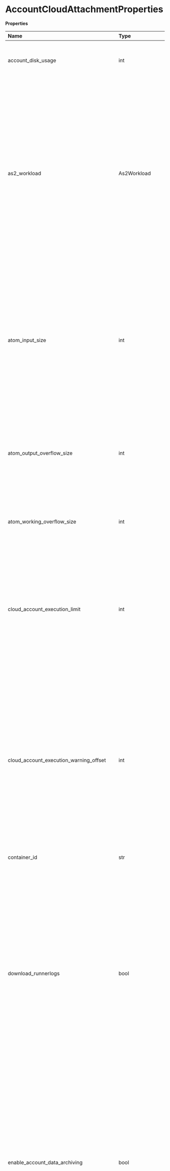 # AccountCloudAttachmentProperties

**Properties**

| Name                                        | Type                                   | Required | Description                                                                                                                                                                                                                                                                                                                                                                                                                                                                                                                                                                                                                                                                                                                                                                                                                                                                                                                                                                                                                                                                                                                                                                                                                                            |
| :------------------------------------------ | :------------------------------------- | :------- | :----------------------------------------------------------------------------------------------------------------------------------------------------------------------------------------------------------------------------------------------------------------------------------------------------------------------------------------------------------------------------------------------------------------------------------------------------------------------------------------------------------------------------------------------------------------------------------------------------------------------------------------------------------------------------------------------------------------------------------------------------------------------------------------------------------------------------------------------------------------------------------------------------------------------------------------------------------------------------------------------------------------------------------------------------------------------------------------------------------------------------------------------------------------------------------------------------------------------------------------------------- |
| account_disk_usage                          | int                                    | ❌       | Represented in bytes, this property sets the size limit for an account that uses the private Runtime cloud.                                                                                                                                                                                                                                                                                                                                                                                                                                                                                                                                                                                                                                                                                                                                                                                                                                                                                                                                                                                                                                                                                                                                            |
| as2_workload                                | As2Workload                            | ❌       | Used to select the process run mode for AS2 listener processes.Accepted values:\<br /\>1. inherited — \(Default\) The setting is inherited from the Runtime cluster.\<br /\>2. general — The default process mode for all new processes.\<br /\>3. low_latency_debug — All AS2 listener processes use an execution worker. \>**Note:** After you change this property value you must restart the Runtime cloud cluster or Runtime. \<br /\>\<br /\>If you select Low_Latency_Debug, Trading Partner components that use AS2 listeners also use that run mode.                                                                                                                                                                                                                                                                                                                                                                                                                                                                                                                                                                                                                                                                                          |
| atom_input_size                             | int                                    | ❌       | Represented in bytes. For Web Services Server listener processes, limits the input size of a web service request. If reaching this limit, it rejects the request.For Flow Services Server listener processes, limits the request size and response size. If reaching this limit, it rejects the request. If reaching this limit, it rejects the request with a 400 error code. If reaching the limit on a response, it rejects the request with a 503 error code.                                                                                                                                                                                                                                                                                                                                                                                                                                                                                                                                                                                                                                                                                                                                                                                      |
| atom_output_overflow_size                   | int                                    | ❌       | Represented in bytes, if specified, this value must be a positive number. For Runtime worker processes, this property limits the number of bytes per output datastore maintained in memory before overflowing to disk.                                                                                                                                                                                                                                                                                                                                                                                                                                                                                                                                                                                                                                                                                                                                                                                                                                                                                                                                                                                                                                 |
| atom_working_overflow_size                  | int                                    | ❌       | Represented in bytes. For Runtime worker processes, this property limits the number of bytes per working datastore maintained in memory before overflowing to disk.                                                                                                                                                                                                                                                                                                                                                                                                                                                                                                                                                                                                                                                                                                                                                                                                                                                                                                                                                                                                                                                                                    |
| cloud_account_execution_limit               | int                                    | ❌       | The total number of concurrent runs allowed. If specified, this value must be a positive number. If this field does not contain a value, there is no limit. On a Cloud, for this limit to take effect, you must also set the **Cloud Partition Size** property. The **Cloud Partition Size** property is set in the **Properties** panel, under **Runtime Management**.                                                                                                                                                                                                                                                                                                                                                                                                                                                                                                                                                                                                                                                                                                                                                                                                                                                                                |
| cloud_account_execution_warning_offset      | int                                    | ❌       | If specified, this value must be a positive number. If this field does not contain a value, it does not generate a warning. This value is subtracted from the Account Concurrent Execution Limit to determine when the Runtime generates a warning that the account is close to exceeding its number of concurrent runs. For example, if this property is set to 5 and the Account Concurrent Execution Limit is set to 20, the Runtime generates a warning in the container log when the account exceeds 15 concurrent runs.                                                                                                                                                                                                                                                                                                                                                                                                                                                                                                                                                                                                                                                                                                                          |
| container_id                                | str                                    | ❌       |                                                                                                                                                                                                                                                                                                                                                                                                                                                                                                                                                                                                                                                                                                                                                                                                                                                                                                                                                                                                                                                                                                                                                                                                                                                        |
| download_runnerlogs                         | bool                                   | ❌       | Runtime cloud owners can set this property to give account users or specific tenants the ability to download Runtime Worker log files from **Runtime Management** and run artifacts from **Process Reporting**.Accepted values:\<br /\>1. Inherited \(false\) — The setting is inherited from the Runtime cloud cluster, and the feature is turned off.\<br /\>2. False — The feature is not enabled, and users cannot download Runtime Worker logs or run artifacts.\<br /\>3. True — \(default\) The feature is enabled. Users can download Runtime Worker logs and run artifacts. \>**Note:** This property is turned on automatically for public Runtime clouds.                                                                                                                                                                                                                                                                                                                                                                                                                                                                                                                                                                                   |
| enable_account_data_archiving               | bool                                   | ❌       | Accepted values:\<br /\>1. inherited- \(plus the value of the setting being inherited. For example, inherited\(true\) or inherited\(false\)\) indicates that the property inherits what is set in the Runtime cloud cluster.\<br /\>2. true- If true or Inherited \(true\), the owner of the selected attached Runtime can enable [processed document archiving](https://help.boomi.com/bundle/integration/page/c-atm-Processed_document_archiving.html).\<br /\>3. false- indicates that the feature is not enabled.                                                                                                                                                                                                                                                                                                                                                                                                                                                                                                                                                                                                                                                                                                                                  |
| enable_atom_worker_warmup                   | bool                                   | ❌       | Accepted values:\<br /\>1. inherited- indicating that the property inherits what is set in the Runtime cloud cluster.\<br /\>2. true- indicating that when an execution worker is within 30 minutes of shutting down, the Cloud starts \(“warm-up”\) another Runtime worker to replace it.\<br /\>3. false- indicates that you did not enable the feature. You can use this feature if you provision your account with at least one Runtime worker. If you provision your account with more than one execution worker, and if there are multiple execution workers within 30 minutes of shutting down, then by default it replaces only one execution worker. However, if one of those execution workers has a load greater than “LOW”, then it is replaced even though there is another execution worker running. If you have set the **Minimum Execution Workers** property, then it replaces the appropriate number of execution workers so that you do not go below the minimum.                                                                                                                                                                                                                                                                   |
| flow_control_parallel_process_type_override | FlowControlParallelProcessTypeOverride | ❌       | Overrides the **Parallel Process Type** setting in **Flow Control** shapes at a global Runtime cloud or Attachment Quota level. You can set the property only if you are a private Runtime cloud owner.The default value is NONE.                                                                                                                                                                                                                                                                                                                                                                                                                                                                                                                                                                                                                                                                                                                                                                                                                                                                                                                                                                                                                      |
| http_request_rate                           | int                                    | ❌       | Limits the number of Web Services Server requests per second. This limitation is per node in the Runtime cloud, and per Cloud or Runtime attachment \(_not_ per account\).If it exceeds this value, callers receive a 503 error. After you change this property value you must restart the Runtime cloud cluster or Runtime. \>**Note:** If you set an HTTP Request Rate value, API Management uses this limit before the values specified in the API Contract for Rate Limit or Quota Limit.                                                                                                                                                                                                                                                                                                                                                                                                                                                                                                                                                                                                                                                                                                                                                          |
| http_workload                               | HttpWorkload                           | ❌       | Accepted values:\<br /\>1. inherited- \(plus the value of the setting being inherited. For example, inherited\(true\) or inherited\(false\)\) indicating that the property inherits what is set in the Runtime cloud cluster.\<br /\>2. general- The default process mode for all new processes. General mode processes do not use an execution worker, but Low_Latency mode processes do use one.\<br /\>3. low_latency- All Web Services Server processes use an execution worker and run in Low_Latency mode.\<br /\>4. low_latency_debug- All Web Services Server processes use an execution worker. Processes configured in Generalmode run in Low_Latency_Debug mode.                                                                                                                                                                                                                                                                                                                                                                                                                                                                                                                                                                            |
| listener_max_concurrent_executions          | int                                    | ❌       | The maximum number of concurrent runs allowed per listener — that is, the maximum listener pool size.                                                                                                                                                                                                                                                                                                                                                                                                                                                                                                                                                                                                                                                                                                                                                                                                                                                                                                                                                                                                                                                                                                                                                  |
| max_connector_track_docs                    | int                                    | ❌       | You must set a positive integer less than or equal to 10,000. For example, in a process run, the maximum number of connector tracking generated documents for a single connector step.After reaching this limit, it does not report more tracking documents to the platform for that step in that run.                                                                                                                                                                                                                                                                                                                                                                                                                                                                                                                                                                                                                                                                                                                                                                                                                                                                                                                                                 |
| min_numberof_atom_workers                   | int                                    | ❌       | The minimum number of execution workers that run continuously in the Cloud.If this property is set to a number greater than zero, then a few minutes after the Cloud starts and stabilizes, this number of execution workers begin to run. Their starting is not dependent upon receiving incoming process run requests. This behavior is like having multiple runners at the starting line of a race. All runners are ready and start to run as soon as the starter pistol is fired. This property works in conjunction with the **Execution Worker Warmup Enabled** property. If you set **Minimum Execution Workers** \\> 0, then it enables Execution Worker Warmup behavior. As your minimum number of execution workers reach the end of their life span, they are replaced with new execution workers. If the load on active execution workers drop, the Runtime cloud reduces the number of execution workers to the value you set for this property. \>**Note:** Setting this property to a number greater than the number of provisioned execution workers in your account does not cause additional execution workers to run. If you would like to have additional execution workers provisioned in your account, contact the Support team. |
| numberof_atom_workers                       | int                                    | ❌       | Allocated number of execution workers.                                                                                                                                                                                                                                                                                                                                                                                                                                                                                                                                                                                                                                                                                                                                                                                                                                                                                                                                                                                                                                                                                                                                                                                                                 |
| queue_incoming_message_rate_limit           | int                                    | ❌       | The maximum number of requests the attachment is allowed to send to the Shared Queue Server per minute. The limit is only enforced if the Incoming Message Rate Limit is set in the underlying cloud Queue Shared Server. If a value is not set or is less than 1, the Shared Queue Server limit is used. The message is rejected if the limit is exceeded and should be retried from within the integration process. The limit is enforced per cloud node.                                                                                                                                                                                                                                                                                                                                                                                                                                                                                                                                                                                                                                                                                                                                                                                            |
| session_id                                  | str                                    | ❌       |                                                                                                                                                                                                                                                                                                                                                                                                                                                                                                                                                                                                                                                                                                                                                                                                                                                                                                                                                                                                                                                                                                                                                                                                                                                        |
| status_code                                 | int                                    | ❌       |                                                                                                                                                                                                                                                                                                                                                                                                                                                                                                                                                                                                                                                                                                                                                                                                                                                                                                                                                                                                                                                                                                                                                                                                                                                        |
| test_mode_max_doc_bytes                     | int                                    | ❌       | Represented in bytes, the maximum aggregate data size across the run of a process in test mode. A negative value means there is no maximum.This field is present only if you enable the enhanced test mode feature in the account. If you want to enable this feature, contact your sales representative.                                                                                                                                                                                                                                                                                                                                                                                                                                                                                                                                                                                                                                                                                                                                                                                                                                                                                                                                              |
| test_mode_max_docs                          | int                                    | ❌       | The maximum number of files \(documents\) per inbound connector shape during the run of a process in test mode. A negative value means there is no maximum.This field is present only if you enable enhanced test mode feature in the account.                                                                                                                                                                                                                                                                                                                                                                                                                                                                                                                                                                                                                                                                                                                                                                                                                                                                                                                                                                                                         |
| worker_elastic_scaling_threshold            | int                                    | ❌       |                                                                                                                                                                                                                                                                                                                                                                                                                                                                                                                                                                                                                                                                                                                                                                                                                                                                                                                                                                                                                                                                                                                                                                                                                                                        |
| worker_max_execution_time                   | int                                    | ❌       | Maximum run time in milliseconds for Execution worker processes. For example, an accepted value is 30000. After this amount of time passes, a 522 HTTP status code message is returned to the client saying that the process exceeds the time limit and then cancels the process run. After you change this property value, you must restart the Runtime cloud cluster or Runtime.                                                                                                                                                                                                                                                                                                                                                                                                                                                                                                                                                                                                                                                                                                                                                                                                                                                                     |
| worker_max_general_execution_time           | int                                    | ❌       | Maximum run time in milliseconds for Execution worker processes that use Low_Latency_Debug mode. For example, an accepted value is 60000. After you change this property value, you must restart the Runtime cloud cluster or Runtime.                                                                                                                                                                                                                                                                                                                                                                                                                                                                                                                                                                                                                                                                                                                                                                                                                                                                                                                                                                                                                 |
| worker_max_queued_executions                | int                                    | ❌       | Maximum number of extra processes that can queue in a single Execution worker, when the maximum number of processes is running. If specified, this value must be a positive number. After you change this property value you must restart the Runtime cloud cluster or Runtime.                                                                                                                                                                                                                                                                                                                                                                                                                                                                                                                                                                                                                                                                                                                                                                                                                                                                                                                                                                        |
| worker_max_running_executions               | int                                    | ❌       | The maximum number of simultaneous processes that can run in a single Execution worker.After you change this property value, you must restart the Runtime cloud cluster or Runtime.                                                                                                                                                                                                                                                                                                                                                                                                                                                                                                                                                                                                                                                                                                                                                                                                                                                                                                                                                                                                                                                                    |
| worker_queued_execution_timeout             | int                                    | ❌       | Maximum time that a job in the queue can wait to run. After this amount of time, the job fails with a time-out exception.For example, an accepted value is 0:10:00. After you change this property value you must restart the Runtime cloud cluster or Runtime.                                                                                                                                                                                                                                                                                                                                                                                                                                                                                                                                                                                                                                                                                                                                                                                                                                                                                                                                                                                        |

# As2Workload

Used to select the process run mode for AS2 listener processes.Accepted values:\<br /\>1. inherited — \(Default\) The setting is inherited from the Runtime cluster.\<br /\>2. general — The default process mode for all new processes.\<br /\>3. low_latency_debug — All AS2 listener processes use an execution worker. \>**Note:** After you change this property value you must restart the Runtime cloud cluster or Runtime. \<br /\>\<br /\>If you select Low_Latency_Debug, Trading Partner components that use AS2 listeners also use that run mode.

**Properties**

| Name            | Type | Required | Description         |
| :-------------- | :--- | :------- | :------------------ |
| GENERAL         | str  | ✅       | "GENERAL"           |
| LOWLATENCYDEBUG | str  | ✅       | "LOW_LATENCY_DEBUG" |

# FlowControlParallelProcessTypeOverride

Overrides the **Parallel Process Type** setting in **Flow Control** shapes at a global Runtime cloud or Attachment Quota level. You can set the property only if you are a private Runtime cloud owner.The default value is NONE.

**Properties**

| Name      | Type | Required | Description |
| :-------- | :--- | :------- | :---------- |
| NONE      | str  | ✅       | "NONE"      |
| THREADS   | str  | ✅       | "THREADS"   |
| PROCESSES | str  | ✅       | "PROCESSES" |

# HttpWorkload

Accepted values:\<br /\>1. inherited- \(plus the value of the setting being inherited. For example, inherited\(true\) or inherited\(false\)\) indicating that the property inherits what is set in the Runtime cloud cluster.\<br /\>2. general- The default process mode for all new processes. General mode processes do not use an execution worker, but Low_Latency mode processes do use one.\<br /\>3. low_latency- All Web Services Server processes use an execution worker and run in Low_Latency mode.\<br /\>4. low_latency_debug- All Web Services Server processes use an execution worker. Processes configured in Generalmode run in Low_Latency_Debug mode.

**Properties**

| Name            | Type | Required | Description         |
| :-------------- | :--- | :------- | :------------------ |
| GENERAL         | str  | ✅       | "GENERAL"           |
| LOWLATENCYDEBUG | str  | ✅       | "LOW_LATENCY_DEBUG" |
| LOWLATENCY      | str  | ✅       | "LOW_LATENCY"       |


